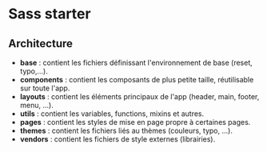 # Sass starter

## Architecture

- **base** : contient les fichiers définissant l'environnement de base (reset, typo,...).
- **components** : contient les composants de plus petite taille, réutilisable sur toute l'app.
- **layouts** : contient les éléments principaux de l'app (header, main, footer, menu, ...).
- **utils** : contient les variables, functions, mixins et autres.
- **pages** : contient les styles de mise en page propre à certaines pages.
- **themes** : contient les fichiers liés au thèmes (couleurs, typo, ...).
- **vendors** : contient les fichiers de style externes (librairies). 